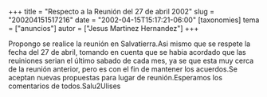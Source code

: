 +++
title = "Respecto a la Reunión del 27 de abril  2002"
slug = "200204151517216"
date = "2002-04-15T15:17:21-06:00"
[taxonomies]
tema = ["anuncios"]
autor = ["Jesus Martinez Hernandez"]
+++

Propongo se realice la reunión en Salvatierra.Asi mismo que se respete
la fecha del 27 de abril, tomando en cuenta que se habia acordado que
las reuiniones serian el último sabado de cada mes, ya se que esta muy
cerca de la reunión anterior, pero es con el fin de mantener los
acuerdos.Se aceptan nuevas propuestas para lugar de reunión.Esperamos
los comentarios de todos.Salu2Ulises


